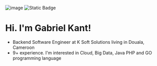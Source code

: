 ![image]({[(https://img.shields.io/badge/Twitter-1DA1F2?style=for-the-badge&logo=twitter&logoColor=white)]}) 
![Static Badge](https://img.shields.io/badge/Twitter-1DA1F2)

# Hi. I'm Gabriel Kant!

- Backend Software Engineer at K Soft Solutions living in Douala, Cameroon
- 9+ experience. I'm interested in Cloud, Big Data, Java PHP and GO programming language
